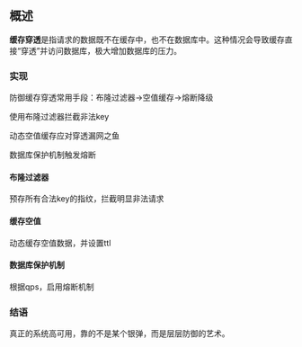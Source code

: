 ## 概述

**缓存穿透**是指请求的数据既不在缓存中，也不在数据库中。这种情况会导致缓存直接“穿透”并访问数据库，极大增加数据库的压力。

### 实现

防御缓存穿透常用手段：布隆过滤器→空值缓存→熔断降级

使用布隆过滤器拦截非法key

动态空值缓存应对穿透漏网之鱼

数据库保护机制触发熔断

#### 布隆过滤器

预存所有合法key的指纹，拦截明显非法请求

#### 缓存空值

动态缓存空值数据，并设置ttl

#### 数据库保护机制

根据qps，启用熔断机制

### **结语**

真正的系统高可用，靠的不是某个银弹，而是层层防御的艺术。